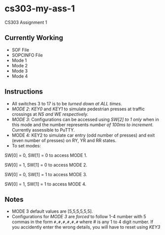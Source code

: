 # cs303-my-ass-1
CS303 Assignment 1

## Currently Working
* SOF File
* SOPCINFO File
* Mode 1
* Mode 2
* Mode 3
* Mode 4

## Instructions
* All switches 3 to 17 is to be *turned down at ALL times.*
* *MODE 2*: *KEY0* and *KEY1* to simulate pedestrian presses at traffic crossings at *NS and WE respectively.*
* *MODE 3*: Configurations can be accessed using *SW[2] to 1 only* when in this mode and the number represents *number of 100ms to increment*. Currently assessible to PuTTY.
* MODE 4: KEY2 to simulate car entry (odd number of presses) and exit (even number of presses) on RY, YR and RR states.
* To set modes:

SW[0] = 0, SW[1] = 0 to access MODE 1.

SW[0] = 1, SW[1] = 0 to access MODE 2.

SW[0] = 0, SW[1] = 1 to access MODE 3.

SW[0] = 1, SW[1] = 1 to access MODE 4.

## Notes
* MODE 3 default values are [5,5,5,5,5,5].
* Configurations for *MODE 3* are *forced* to follow 1-4 number with 5 commas in the form `#,#,#,#,#,#` where # is any 1 to 4 digit number. If you accidently enter the wrong details, you will have to reset using *KEY3*



